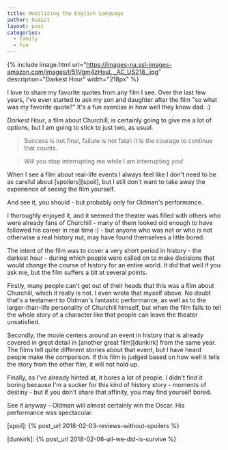 ```yaml
---
title: Mobilizing the English Language
author: bsoist
layout: post
categories:
  - family
  - fun
---
```

{% include image.html url="https://images-na.ssl-images-amazon.com/images/I/51Vgm4zHsuL._AC_US218_.jpg" description="Darkest Hour" width="218px" %}

I love to share my favorite quotes from any film I see. Over the last few years, I've even started to ask my son and daughter after the film "so what was my favorite quote?" It's a fun exercise in how well they know dad. :)

<!-- more -->

_Darkest Hour_, a film about Churchill, is certainly going to give me a lot of options, but I am going to stick to just two, as usual.

> <p style="clear:both;">Success is not final, failure is not fatal: it is the courage to continue that counts.</p>

> Will you stop interrupting me while I am interrupting you!

When I see a film about real-life events I always feel like I don't need to be as careful about [spoilers][spoil], but I still don't want to take away the experience of seeing the film yourself. 

And see it, you should - but probably only for Oldman's performance.

I thoroughly enjoyed it, and it seemed the theater was filled with others who were already fans of Churchill - many of them looked old enough to have followed his career in real time :) - but anyone who was not or who is not otherwise a real history nut, may have found themselves a little bored.

The intent of the film was to cover a very short period in history - the darkest hour - during which people were called on to make decisions that would change the course of history for an entire world. It did that well if you ask me, but the film suffers a bit at several points.

Firstly, many people can't get out of their heads that this was a film about Churchill, which it really is not. I even wrote that myself above. No doubt that's a testament to Oldman's fantastic performance, as well as to the larger-than-life personality of Churchill himself, but when the film fails to tell the whole story of a character like that people can leave the theater unsatisfied.

Secondly, the movie centers around an event in history that is already covered in great detail in [another great film][dunkirk] from the same year. The films tell quite different stories about that event, but I have heard people make the comparison. If this film is judged based on how well it tells the story from the other film, it will not hold up.

Finally, as I've already hinted at, it bores a lot of people. I didn't find it boring because I'm a sucker for this kind of history story - moments of destiny - but if you don't share that affinity, you may find yourself bored.

See it anyway - Oldman will almost certainly win the Oscar. His performance was spectacular. 

[spoil]: {% post_url 2018-02-03-reviews-without-spoilers %}

[dunkirk]: {% post_url 2018-02-06-all-we-did-is-survive %}
